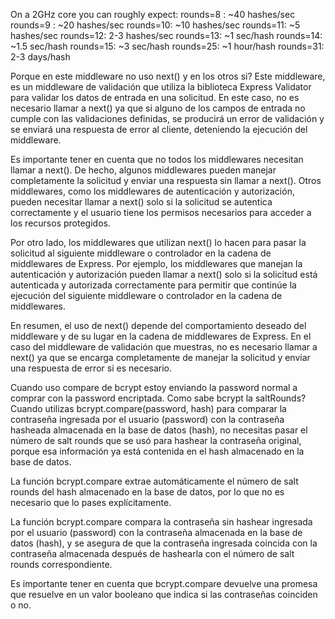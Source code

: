 On a 2GHz core you can roughly expect:
rounds=8 : ~40 hashes/sec
rounds=9 : ~20 hashes/sec
rounds=10: ~10 hashes/sec
rounds=11: ~5  hashes/sec
rounds=12: 2-3 hashes/sec
rounds=13: ~1 sec/hash
rounds=14: ~1.5 sec/hash
rounds=15: ~3 sec/hash
rounds=25: ~1 hour/hash
rounds=31: 2-3 days/hash



Porque en este middleware no uso next() y en los otros si?
Este middleware, es un middleware de validación que utiliza la biblioteca Express Validator para validar los datos de entrada en una solicitud. En este caso, no es necesario llamar a next() ya que si alguno de los campos de entrada no cumple con las validaciones definidas, se producirá un error de validación y se enviará una respuesta de error al cliente, deteniendo la ejecución del middleware.

Es importante tener en cuenta que no todos los middlewares necesitan llamar a next(). De hecho, algunos middlewares pueden manejar completamente la solicitud y enviar una respuesta sin llamar a next(). Otros middlewares, como los middlewares de autenticación y autorización, pueden necesitar llamar a next() solo si la solicitud se autentica correctamente y el usuario tiene los permisos necesarios para acceder a los recursos protegidos.

Por otro lado, los middlewares que utilizan next() lo hacen para pasar la solicitud al siguiente middleware o controlador en la cadena de middlewares de Express. Por ejemplo, los middlewares que manejan la autenticación y autorización pueden llamar a next() solo si la solicitud está autenticada y autorizada correctamente para permitir que continúe la ejecución del siguiente middleware o controlador en la cadena de middlewares.

En resumen, el uso de next() depende del comportamiento deseado del middleware y de su lugar en la cadena de middlewares de Express. En el caso del middleware de validación que muestras, no es necesario llamar a next() ya que se encarga completamente de manejar la solicitud y enviar una respuesta de error si es necesario.



Cuando uso compare de bcrypt estoy enviando la password normal a comprar con la password encriptada. Como sabe bcrypt la saltRounds?
Cuando utilizas bcrypt.compare(password, hash) para comparar la contraseña ingresada por el usuario (password) con la contraseña hasheada almacenada en la base de datos (hash), no necesitas pasar el número de salt rounds que se usó para hashear la contraseña original, porque esa información ya está contenida en el hash almacenado en la base de datos.

La función bcrypt.compare extrae automáticamente el número de salt rounds del hash almacenado en la base de datos, por lo que no es necesario que lo pases explícitamente.

La función bcrypt.compare compara la contraseña sin hashear ingresada por el usuario (password) con la contraseña almacenada en la base de datos (hash), y se asegura de que la contraseña ingresada coincida con la contraseña almacenada después de hashearla con el número de salt rounds correspondiente.

Es importante tener en cuenta que bcrypt.compare devuelve una promesa que resuelve en un valor booleano que indica si las contraseñas coinciden o no.